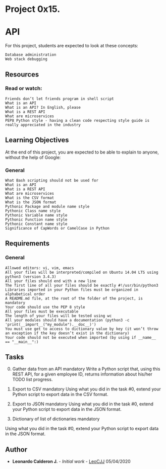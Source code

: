 # Project 0x15.

# API

For this project, students are expected to look at these concepts:

    Database administration
    Web stack debugging
	
## Resources

### Read or watch:

    Friends don’t let friends program in shell script
    What is an API
    What is an API? In English, please
    What is a REST API
    What are microservices
    PEP8 Python style - having a clean code respecting style guide is really appreciated in the industry

## Learning Objectives

At the end of this project, you are expected to be able to explain to anyone, without the help of Google:

### General

    What Bash scripting should not be used for
    What is an API
    What is a REST API
    What are microservices
    What is the CSV format
    What is the JSON format
    Pythonic Package and module name style
    Pythonic Class name style
    Pythonic Variable name style
    Pythonic Function name style
    Pythonic Constant name style
    Significance of CapWords or CamelCase in Python

## Requirements

### General

    Allowed editors: vi, vim, emacs
    All your files will be interpreted/compiled on Ubuntu 14.04 LTS using python3 (version 3.4.3)
    All your files should end with a new line
    The first line of all your files should be exactly #!/usr/bin/python3
    Libraries imported in your Python files must be organized in alphabetical order
    A README.md file, at the root of the folder of the project, is mandatory
    Your code should use the PEP 8 style
    All your files must be executable
    The length of your files will be tested using wc
    All your modules should have a documentation (python3 -c 'print(__import__("my_module").__doc__)')
    You must use get to access to dictionary value by key (it won’t throw an exception if the key doesn’t exist in the dictionary)
    Your code should not be executed when imported (by using if __name__ == "__main__":)

## Tasks

 0. Gather data from an API mandatory
Write a Python script that, using this REST API, for a given employee ID, returns information about his/her TODO list progress.

 1. Export to CSV mandatory
Using what you did in the task #0, extend your Python script to export data in the CSV format.

 2. Export to JSON mandatory
Using what you did in the task #0, extend your Python script to export data in the JSON format.

 3. Dictionary of list of dictionaries mandatory

Using what you did in the task #0, extend your Python script to export data in the JSON format.


## Author

* **Leonardo Calderon J.** - *Initial work* - [LeoCJJ](https://github.com/leocjj)
05/04/2020

